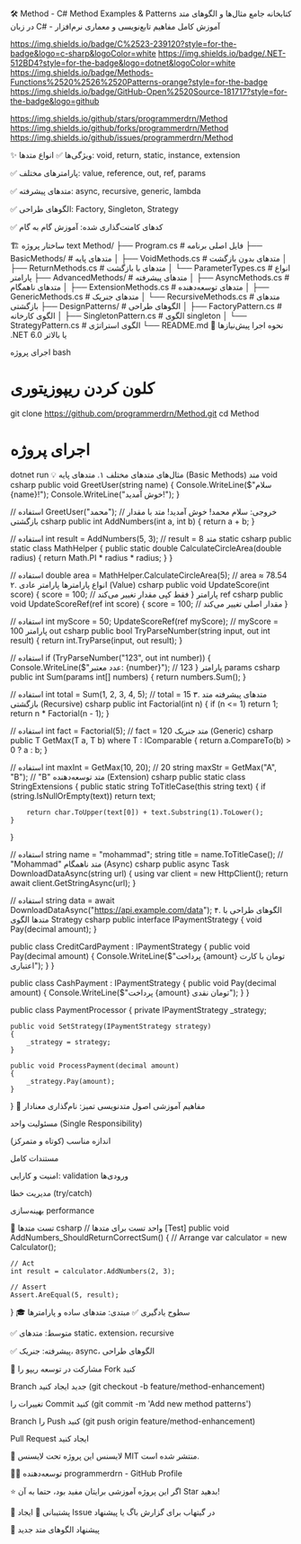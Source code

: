 🛠️ Method - C# Method Examples & Patterns
کتابخانه جامع مثال‌ها و الگوهای متد در زبان C# - آموزش کامل مفاهیم تابع‌نویسی و معماری نرم‌افزار

https://img.shields.io/badge/C%2523-239120?style=for-the-badge&logo=c-sharp&logoColor=white
https://img.shields.io/badge/.NET-512BD4?style=for-the-badge&logo=dotnet&logoColor=white
https://img.shields.io/badge/Methods-Functions%2520%2526%2520Patterns-orange?style=for-the-badge
https://img.shields.io/badge/GitHub-Open%2520Source-181717?style=for-the-badge&logo=github

https://img.shields.io/github/stars/programmerdrn/Method
https://img.shields.io/github/forks/programmerdrn/Method
https://img.shields.io/github/issues/programmerdrn/Method

✨ ویژگی‌ها
✅ انواع متدها: void, return, static, instance, extension

✅ پارامترهای مختلف: value, reference, out, ref, params

✅ متدهای پیشرفته: async, recursive, generic, lambda

✅ الگوهای طراحی: Factory, Singleton, Strategy

✅ کدهای کامنت‌گذاری شده: آموزش گام به گام

🏗️ ساختار پروژه
text
Method/
├── Program.cs                     # فایل اصلی برنامه
├── BasicMethods/                  # متدهای پایه
│   ├── VoidMethods.cs            # متدهای بدون بازگشت
│   ├── ReturnMethods.cs          # متدهای با بازگشت
│   └── ParameterTypes.cs         # انواع پارامتر
├── AdvancedMethods/               # متدهای پیشرفته
│   ├── AsyncMethods.cs           # متدهای ناهمگام
│   ├── ExtensionMethods.cs       # متدهای توسعه‌دهنده
│   ├── GenericMethods.cs         # متدهای جنریک
│   └── RecursiveMethods.cs       # متدهای بازگشتی
├── DesignPatterns/               # الگوهای طراحی
│   ├── FactoryPattern.cs         # الگوی کارخانه
│   ├── SingletonPattern.cs       # الگوی singleton
│   └── StrategyPattern.cs        # الگوی استراتژی
└── README.md
🚀 نحوه اجرا
پیش‌نیازها
.NET 6.0 یا بالاتر

اجرای پروژه
bash
# کلون کردن ریپوزیتوری
git clone https://github.com/programmerdrn/Method.git
cd Method

# اجرای پروژه
dotnet run
💡 مثال‌های متدهای مختلف
۱. متدهای پایه (Basic Methods)
متد void
csharp
public void GreetUser(string name)
{
    Console.WriteLine($"سلام {name}!");
    Console.WriteLine("خوش آمدید!");
}

// استفاده
GreetUser("محمد");  // خروجی: سلام محمد! خوش آمدید!
متد با مقدار بازگشتی
csharp
public int AddNumbers(int a, int b)
{
    return a + b;
}

// استفاده
int result = AddNumbers(5, 3);  // result = 8
متد static
csharp
public static class MathHelper
{
    public static double CalculateCircleArea(double radius)
    {
        return Math.PI * radius * radius;
    }
}

// استفاده
double area = MathHelper.CalculateCircleArea(5);  // area ≈ 78.54
۲. انواع پارامترها
پارامتر عادی (Value)
csharp
public void UpdateScore(int score)
{
    score = 100;  // فقط کپی مقدار تغییر می‌کند
}
پارامتر ref
csharp
public void UpdateScoreRef(ref int score)
{
    score = 100;  // مقدار اصلی تغییر می‌کند
}

// استفاده
int myScore = 50;
UpdateScoreRef(ref myScore);  // myScore = 100
پارامتر out
csharp
public bool TryParseNumber(string input, out int result)
{
    return int.TryParse(input, out result);
}

// استفاده
if (TryParseNumber("123", out int number))
{
    Console.WriteLine($"عدد معتبر: {number}");  // 123
}
پارامتر params
csharp
public int Sum(params int[] numbers)
{
    return numbers.Sum();
}

// استفاده
int total = Sum(1, 2, 3, 4, 5);  // total = 15
۳. متدهای پیشرفته
متد بازگشتی (Recursive)
csharp
public int Factorial(int n)
{
    if (n <= 1) return 1;
    return n * Factorial(n - 1);
}

// استفاده
int fact = Factorial(5);  // fact = 120
متد جنریک (Generic)
csharp
public T GetMax<T>(T a, T b) where T : IComparable<T>
{
    return a.CompareTo(b) > 0 ? a : b;
}

// استفاده
int maxInt = GetMax(10, 20);        // 20
string maxStr = GetMax("A", "B");   // "B"
متد توسعه‌دهنده (Extension)
csharp
public static class StringExtensions
{
    public static string ToTitleCase(this string text)
    {
        if (string.IsNullOrEmpty(text))
            return text;
            
        return char.ToUpper(text[0]) + text.Substring(1).ToLower();
    }
}

// استفاده
string name = "mohammad";
string title = name.ToTitleCase();  // "Mohammad"
متد ناهمگام (Async)
csharp
public async Task<string> DownloadDataAsync(string url)
{
    using var client = new HttpClient();
    return await client.GetStringAsync(url);
}

// استفاده
string data = await DownloadDataAsync("https://api.example.com/data");
۴. الگوهای طراحی با متدها
الگوی Strategy
csharp
public interface IPaymentStrategy
{
    void Pay(decimal amount);
}

public class CreditCardPayment : IPaymentStrategy
{
    public void Pay(decimal amount)
    {
        Console.WriteLine($"پرداخت {amount} تومان با کارت اعتباری");
    }
}

public class CashPayment : IPaymentStrategy
{
    public void Pay(decimal amount)
    {
        Console.WriteLine($"پرداخت {amount} تومان نقدی");
    }
}

public class PaymentProcessor
{
    private IPaymentStrategy _strategy;
    
    public void SetStrategy(IPaymentStrategy strategy)
    {
        _strategy = strategy;
    }
    
    public void ProcessPayment(decimal amount)
    {
        _strategy.Pay(amount);
    }
}
🎯 مفاهیم آموزشی
اصول متدنویسی تمیز:
نام‌گذاری معنادار

مسئولیت واحد (Single Responsibility)

اندازه مناسب (کوتاه و متمرکز)

مستندات کامل

امنیت و کارایی:
validation ورودی‌ها

مدیریت خطا (try/catch)

بهینه‌سازی performance

🧪 تست متدها
csharp
// واحد تست برای متدها
[Test]
public void AddNumbers_ShouldReturnCorrectSum()
{
    // Arrange
    var calculator = new Calculator();
    
    // Act
    int result = calculator.AddNumbers(2, 3);
    
    // Assert
    Assert.AreEqual(5, result);
}
🎓 سطوح یادگیری
✅ مبتدی: متدهای ساده و پارامترها

✅ متوسط: متدهای static، extension، recursive

✅ پیشرفته: جنریک، async، الگوهای طراحی

🤝 مشارکت در توسعه
ریپو را Fork کنید

Branch جدید ایجاد کنید (git checkout -b feature/method-enhancement)

تغییرات را Commit کنید (git commit -m 'Add new method patterns')

Branch را Push کنید (git push origin feature/method-enhancement)

Pull Request ایجاد کنید

📄 لایسنس
این پروژه تحت لایسنس MIT منتشر شده است.

👨‍💻 توسعه‌دهنده
programmerdrn - GitHub Profile

⭐ اگر این پروژه آموزشی برایتان مفید بود، حتما به آن Star بدهید!

💬 پشتیبانی
📧 ایجاد Issue در گیتهاب برای گزارش باگ یا پیشنهاد

🔄 پیشنهاد الگوهای متد جدید

